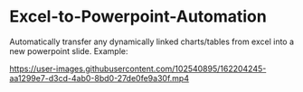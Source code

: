 # Excel-to-Powerpoint-Automation
Automatically transfer any dynamically linked charts/tables from excel into a new powerpoint slide. 
Example:


https://user-images.githubusercontent.com/102540895/162204245-aa1299e7-d3cd-4ab0-8bd0-27de0fe9a30f.mp4

